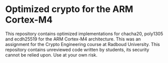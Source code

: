 # Optimized crypto for the ARM Cortex-M4

This repository contains optimized implementations for chacha20, poly1305 and
ecdh25519 for the ARM Cortex-M4 architecture. This was an assignment for the
Crypto Engineering course at Radboud University. This repository contains
unreviewed code written by students, its security cannot be relied upon. Use at
your own risk.
